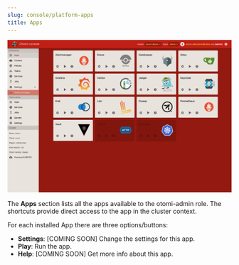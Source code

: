 ```yaml
---
slug: console/platform-apps
title: Apps
---
```


![Console apps](img/platform-apps.png)

The **Apps** section lists all the apps available to the otomi-admin role. The shortcuts provide direct access to the app in the cluster context.

For each installed App there are three options/buttons:

- **Settings**: [COMING SOON] Change the settings for this app.
- **Play**: Run the app.
- **Help**: [COMING SOON] Get more info about this app.
